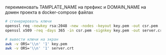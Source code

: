 переименовать TAMPLATE_NAME на префикс и DOMAIN_NAME на домен проекта в docker-compose файлах

```sh
# сгенерировать ключи
openssl req -newkey rsa:2048 -new -nodes -keyout key.pem -out csr.pem
openssl x509 -req -days 365 -in csr.pem -signkey key.pem -out server.crt

# вывести ключи на экран
awk -v ORS='\\n' '1' key.pem
awk -v ORS='\\n' '1' server.crt
```
